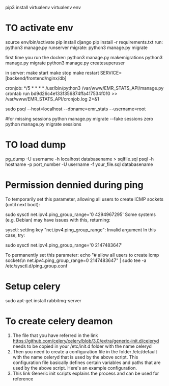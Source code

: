 

pip3 install virtualenv
virtualenv env
# TO activate env
source env/bin/activate
pip install django
pip install -r requirements.txt
run: python3 manage.py runserver
migrate: python3 manage.py migrate

first time you run the docker:
    python3 manage.py makemigrations
    python3 manage.py migrate
    python3 manage.py createsuperuser

in server:
    make start
    make stop
    make restart SERVICE=[backend/frontend/nginx/db]

cronjob:
    */5 * * * * /usr/bin/python3 /var/www/EMR_STATS_API/manage.py crontab run bd9d26c4e133f356874ffa417534f010 >> /var/www/EMR_STATS_API/cronjob.log 2>&1

sudo psql --host=localhost --dbname=emr_stats --username=root

#for missing sessions
python manage.py migrate --fake sessions zero
python manage.py migrate sessions

# TO load dump
pg_dump -U username -h localhost databasename > sqlfile.sql
psql -h hostname -p port_number -U username -f your_file.sql databasename 

# Permission dennied during ping
To temporarily set this parameter, allowing all users to create ICMP sockets (until next boot):

sudo sysctl net.ipv4.ping_group_range='0 4294967295'
Some systems (e.g. Debian) may have issues with this, returning:

sysctl: setting key "net.ipv4.ping_group_range": Invalid argument
In this case, try:

sudo sysctl net.ipv4.ping_group_range='0   2147483647'

To permanently set this parameter:
echo "# allow all users to create icmp sockets\n net.ipv4.ping_group_range=0 2147483647" | sudo tee -a /etc/sysctl.d/ping_group.conf

# Setup celery
sudo apt-get install rabbitmq-server
# To create celery deamon 

1. The file that you have referred in the link https://github.com/celery/celery/blob/3.0/extra/generic-init.d/celeryd needs to be copied in your /etc/init.d folder with the name celeryd
2. Then you need to create a configuration file in the folder /etc/default with the name celeryd that is used by the above script. This configuration file basically defines certain variables and paths that are used by the above script. Here's an example configuration.
3. This link Generic init scripts explains the process and can be used for reference